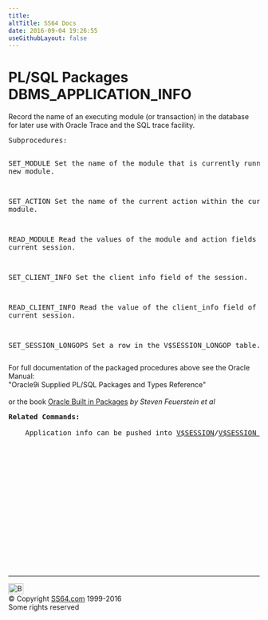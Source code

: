 ```yaml
---
title:
altTitle: SS64 Docs
date: 2016-09-04 19:26:55
useGithubLayout: false
---
```

<!-- #BeginLibraryItem "/Library/head_orapack.lbi" --><!-- #EndLibraryItem --><h1>PL/SQL Packages DBMS_APPLICATION_INFO</h1> 
<p>Record the name of an executing module (or transaction) in the 
  database for later use with Oracle Trace and the SQL trace facility.</p>
<pre>Subprocedures:

SET_MODULE          Set the name of the module that is currently
                    running to a new module. 

SET_ACTION          Set the name of the current action
                    within the current module. 

READ_MODULE         Read the values of the module and
                    action fields of the current session. 

SET_CLIENT_INFO     Set the client info field of the session. 

READ_CLIENT_INFO    Read the value of the client_info field of
                    the current session. 

SET_SESSION_LONGOPS Set a row in the V$SESSION_LONGOP table. </pre>
<p><span class="body">For full documentation of the packaged procedures above see the Oracle Manual:<br>
"Oracle9i Supplied PL/SQL Packages and Types Reference"<b><br>
<br>
</b>or the book <a href="../links/orasqllinks.html">Oracle Built in Packages</a> 
<i>by Steven Feuerstein et al</i></span></p>
<pre><span class="body"><b>Related Commands:<br></b><br>    Application info can be pushed into <a href="../orav/V$SESSION.html">V$SESSION</a>/<a href="../orav/V$SESSION_LONGOPS.html">V$SESSION_LONGOPS</a></span></pre><!-- #BeginLibraryItem "/Library/foot_ora.lbi" --><p>
<!-- oracle-footer -->
<ins class="adsbygoogle" style="display:inline-block;width:300px;height:250px" data-ad-client="ca-pub-6140977852749469" data-ad-slot="4275490898"></ins>
<script>
(adsbygoogle = window.adsbygoogle || []).push({});
</script></p>
<hr>
<div id="bl" class="footer"><a href="DBMS_APPLICATION_INFO.html#"><img src="../images/top.png" width="30" height="22" alt="Back to the Top"></a></div>
<div id="br" class="footer, tagline">© Copyright <a href="http://ss64.com/">SS64.com</a> 1999-2016<br>
Some rights reserved</div><!-- #EndLibraryItem -->

